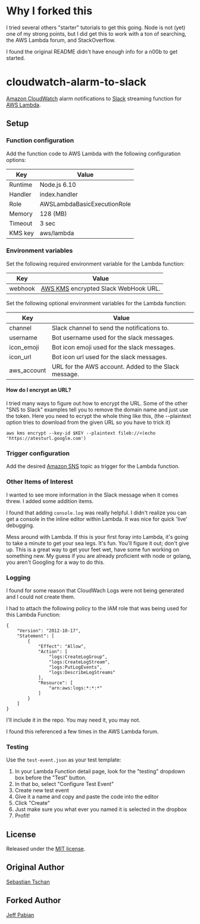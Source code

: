 # Why I forked this
I tried several others "starter" tutorials to get this going.  Node is not (yet) one of my
strong points, but I did get this to work with a ton of searching, the AWS Lambda forum, and
StackOverflow.

I found the original README didn't have enough info for a n00b to get started.  

# cloudwatch-alarm-to-slack
[Amazon CloudWatch](https://aws.amazon.com/cloudwatch/) alarm notifications to
[Slack](https://slack.com/) streaming function for
[AWS Lambda](https://aws.amazon.com/lambda/).

## Setup

### Function configuration
Add the function code to AWS Lambda with the following configuration options:  

Key     | Value
--------|--------------
Runtime | Node.js 6.10
Handler | index.handler
Role    | AWSLambdaBasicExecutionRole
Memory  | 128 (MB)
Timeout | 3 sec
KMS key | aws/lambda

### Environment variables
Set the following required environment variable for the Lambda function:

Key     | Value
--------|--------------
webhook | [AWS KMS](https://aws.amazon.com/kms/) encrypted Slack WebHook URL.

Set the following optional environment variables for the Lambda function:

Key        | Value
-----------|--------------
channel    | Slack channel to send the notifications to.
username   | Bot username used for the slack messages.
icon_emoji | Bot icon emoji used for the slack messages.
icon_url   | Bot icon url used for the slack messages.
aws_account | URL for the AWS account. Added to the Slack message.

#### How do I encrypt an URL?
I tried many ways to figure out how to encrypt the URL.  Some of the other "SNS to Slack" examples
tell you to remove the domain name and just use the token.  Here you need to ecrypt the whole thing
like this, (the --plaintext option tries to download from the given URL so you have to trick it)

```
aws kms encrypt --key-id $KEY --plaintext fileb://<(echo 'https://atesturl.google.com')
```

### Trigger configuration
Add the desired [Amazon SNS](https://aws.amazon.com/sns/) topic as trigger for
the Lambda function.

### Other Items of Interest
I wanted to see more information in the Slack message when it comes threw.  I added some
addition items.

I found that adding `console.log` was really helpful. I didn't realize you can get a console in the
inline editor within Lambda.  It was nice for quick 'live' debugging.

Mess around with Lambda.  If this is your first foray into Lambda, it's going to take a minute
to get your sea legs.  It's fun.  You'll figure it out; don't give up.  This is a great way to get your
feet wet, have some fun working on something new.  My guess if you are already proficient with
node or golang, you aren't Googling for a way to do this.

### Logging
I found for some reason that CloudWach Logs were not being generated and I could not create them.

I had to attach the following policy to the IAM role that was being used for this Lambda Function:
```
{
    "Version": "2012-10-17",
    "Statement": [
        {
            "Effect": "Allow",
            "Action": [
                "logs:CreateLogGroup",
                "logs:CreateLogStream",
                "logs:PutLogEvents",
                "logs:DescribeLogStreams"
            ],
            "Resource": [
                "arn:aws:logs:*:*:*"
            ]
        }
    ]
}
```
I'll include it in the repo.  You may need it, you may not.

I found this referenced a few times in the AWS Lambda forum.


### Testing
Use the `test-event.json` as your test template:
1. In your Lambda Function detail page, look for the "testing" dropdown box before the "Test"
button.
2. In that bo, select "Configure Test Event"
3. Create new test event
4. Give it a name and copy and paste the code into the editor
5. Click "Create"
6. Just make sure you what ever you named it is selected in the dropbox
7. Profit!

## License
Released under the [MIT license](https://opensource.org/licenses/MIT).

## Original Author
[Sebastian Tschan](https://blueimp.net/)

## Forked Author
[Jeff  Pabian](http://jeffpabian.com)
